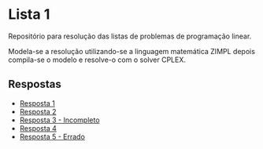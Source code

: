 # Lista 1

Repositório para resolução das listas de problemas de programação linear.

Modela-se a resolução utilizando-se a linguagem matemática ZIMPL depois compila-se o modelo e resolve-o com o solver CPLEX.

## Respostas

<!-- lista de itens -->
* [Resposta 1](01/README.md)
* [Resposta 2](02/README.md)
* [Resposta 3 - Incompleto](03/README.md)
* [Resposta 4](04/README.md)
* [Resposta 5 - Errado](05/README.md)
